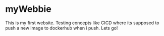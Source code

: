 # myWebbie

This is my first website. Testing concepts like CICD where its supposed to push a new image to dockerhub when i push. Lets go!